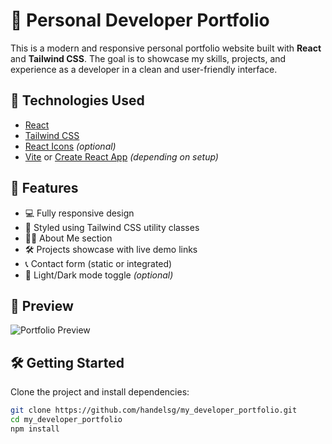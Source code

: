 # 💼 Personal Developer Portfolio

This is a modern and responsive personal portfolio website built with **React** and **Tailwind CSS**. The goal is to showcase my skills, projects, and experience as a developer in a clean and user-friendly interface.

## 🚀 Technologies Used

- [React](https://reactjs.org/)
- [Tailwind CSS](https://tailwindcss.com/)
- [React Icons](https://react-icons.github.io/react-icons/) *(optional)*
- [Vite](https://vitejs.dev/) or [Create React App](https://create-react-app.dev/) *(depending on setup)*

## 📁 Features

- 💻 Fully responsive design
- 🎨 Styled using Tailwind CSS utility classes
- 🧑‍💼 About Me section
- 🛠️ Projects showcase with live demo links
- 📞 Contact form (static or integrated)
- 🌙 Light/Dark mode toggle *(optional)*

## 📸 Preview

![Portfolio Preview](./preview.png) <!-- Replace with your actual screenshot path -->

## 🛠️ Getting Started

Clone the project and install dependencies:

```bash
git clone https://github.com/handelsg/my_developer_portfolio.git
cd my_developer_portfolio
npm install

